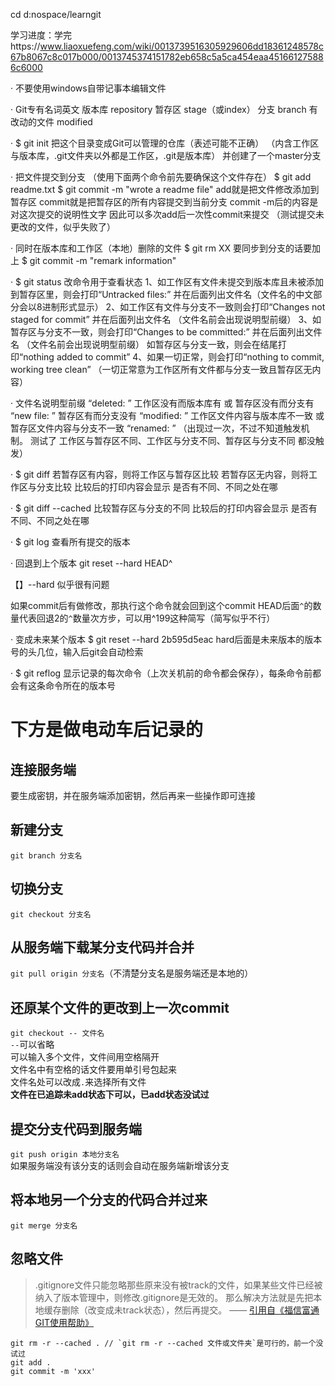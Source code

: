 cd d:nospace/learngit


学习进度：学完https://www.liaoxuefeng.com/wiki/0013739516305929606dd18361248578c67b8067c8c017b000/0013745374151782eb658c5a5ca454eaa451661275886c6000


· 不要使用windows自带记事本编辑文件

· Git专有名词英文
版本库 repository
暂存区 stage（或index）
分支 branch
有改动的文件 modified


· $ git init
把这个目录变成Git可以管理的仓库（表述可能不正确）
（内含工作区与版本库，.git文件夹以外都是工作区，.git是版本库）
并创建了一个master分支


· 把文件提交到分支
（使用下面两个命令前先要确保这个文件存在）
$ git add readme.txt
$ git commit -m "wrote a readme file"
add就是把文件修改添加到暂存区
commit就是把暂存区的所有内容提交到当前分支
commit -m后的内容是对这次提交的说明性文字
因此可以多次add后一次性commit来提交
（测试提交未更改的文件，似乎失败了）


· 同时在版本库和工作区（本地）删除的文件
$ git rm XX
要同步到分支的话要加上
$ git commit -m "remark information"


· $ git status
改命令用于查看状态
1、如工作区有文件未提交到版本库且未被添加到暂存区里，则会打印“Untracked files:”
   并在后面列出文件名（文件名的中文部分会以8进制形式显示）
2、如工作区有文件与分支不一致则会打印“Changes not staged for commit”
   并在后面列出文件名
   （文件名前会出现说明型前缀）
3、如暂存区与分支不一致，则会打印“Changes to be committed:”
   并在后面列出文件名
   （文件名前会出现说明型前缀）
   如暂存区与分支一致，则会在结尾打印“nothing added to commit”
4、如果一切正常，则会打印“nothing to commit, working tree clean”
   （一切正常意为工作区所有文件都与分支一致且暂存区无内容）

· 文件名说明型前缀
“deleted: ”
工作区没有而版本库有 或 暂存区没有而分支有
“new file: ”
暂存区有而分支没有
“modified: ”
工作区文件内容与版本库不一致 或 暂存区文件内容与分支不一致
“renamed: ”
（出现过一次，不过不知道触发机制。
测试了 工作区与暂存区不同、工作区与分支不同、暂存区与分支不同 都没触发）


· $ git diff
若暂存区有内容，则将工作区与暂存区比较
若暂存区无内容，则将工作区与分支比较
比较后的打印内容会显示 是否有不同、不同之处在哪


· $ git diff --cached
比较暂存区与分支的不同
比较后的打印内容会显示 是否有不同、不同之处在哪


· $ git log
查看所有提交的版本

· 回退到上个版本
git reset --hard HEAD^

【】--hard 似乎很有问题

如果commit后有做修改，那执行这个命令就会回到这个commit
HEAD后面`^`的数量代表回退2的`^`数量次方步，可以用^199这种简写（简写似乎不行）

· 变成未来某个版本
$ git reset --hard 2b595d5eac
hard后面是未来版本的版本号的头几位，输入后git会自动检索


· $ git reflog
显示记录的每次命令（上次关机前的命令都会保存），每条命令前都会有这条命令所在的版本号


# 下方是做电动车后记录的


## 连接服务端
要生成密钥，并在服务端添加密钥，然后再来一些操作即可连接


## 新建分支
`git branch 分支名`


## 切换分支
`git checkout 分支名`


## 从服务端下载某分支代码并合并
`git pull origin 分支名`（不清楚分支名是服务端还是本地的）


## 还原某个文件的更改到上一次commit
`git checkout -- 文件名`  
`--`可以省略  
可以输入多个文件，文件间用空格隔开  
文件名中有空格的话文件要用单引号包起来  
文件名处可以改成`.`来选择所有文件  
**文件在已追踪未add状态下可以，已add状态没试过**  


## 提交分支代码到服务端
`git push origin 本地分支名`  
如果服务端没有该分支的话则会自动在服务端新增该分支  


## 将本地另一个分支的代码合并过来
`git merge 分支名`


## 忽略文件
> .gitignore文件只能忽略那些原来没有被track的文件，如果某些文件已经被纳入了版本管理中，则修改.gitignore是无效的。
那么解决方法就是先把本地缓存删除（改变成未track状态），然后再提交。 —— [引用自《福信富通GIT使用帮助》](https://git.fxft.net/fxft/help/src/master/README.md#gitignore%E6%96%87%E4%BB%B6%E7%9A%84%E4%BD%BF%E7%94%A8)
```
git rm -r --cached . // `git rm -r --cached 文件或文件夹`是可行的，前一个没试过
git add .
git commit -m 'xxx'
```



